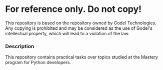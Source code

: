 # For reference only. Do not copy!

This repository is based on the repository owned by Godel Technologies. Any copying is prohibited and may be considered as the use of Godel's intellectual property, which will lead to a violation of the law.

### Description

This repository contains practical tasks over topics studied at the Mastery program for Python developers.
